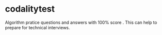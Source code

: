 # codalitytest
Algorithm pratice questions and answers with 100% score . This can help to prepare for technical interviews.
